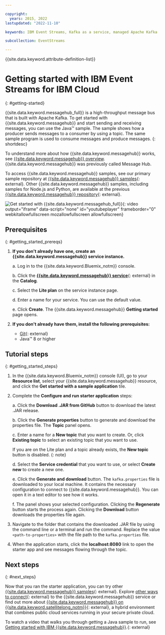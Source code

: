 ```yaml
---

copyright:
  years: 2015, 2022
lastupdated: "2022-11-10"

keywords: IBM Event Streams, Kafka as a service, managed Apache Kafka

subcollection: EventStreams

---
```


{{site.data.keyword.attribute-definition-list}}

# Getting started with IBM Event Streams for IBM Cloud
{: #getting-started}

{{site.data.keyword.messagehub_full}} is a high-throughput message bus that is built with Apache Kafka. To get started with {{site.data.keyword.messagehub}} and start sending and receiving messages, you can use the Java™ sample. The sample shows how a producer sends messages to a consumer by using a topic. The same sample program is used to consume messages and produce messages.
{: shortdesc}

To understand more about how {{site.data.keyword.messagehub}} works, see [{{site.data.keyword.messagehub}} overview](/docs/EventStreams?topic=EventStreams-about). {{site.data.keyword.messagehub}} was previously called Message Hub.

To access {{site.data.keyword.messagehub}} samples, see our primary sample repository at [{{site.data.keyword.messagehub}} samples](https://github.com/IBM/eventstreams-samples){: external}.  Other {{site.data.keyword.messagehub}} samples, including samples for Node.js and Python, are available at the previous [{{site.data.keyword.messagehub}} repository](https://github.com/ibm-messaging/event-streams-samples){: external}.

![Get started with {{site.data.keyword.messagehub_full}}](https://video.ibm.com/embed/channel/23952663/video/event-streams-intro){: video output="iframe" data-script="none" id="youtubeplayer" frameborder="0" webkitallowfullscreen mozallowfullscreen allowfullscreen}

## Prerequisites
{: #getting_started_prereqs}

1. **If you don't already have one, create an {{site.data.keyword.messagehub}} service instance.**

   a. Log in to the {{site.data.keyword.Bluemix_notm}} console.
  
   b. Click the [**{{site.data.keyword.messagehub}} service**](https://cloud.ibm.com/catalog/event-streams){: external} in the **Catalog**.
  
   c. Select the **Lite plan** on the service instance page.
  
   d. Enter a name for your service. You can use the default value.
  
   e. Click **Create**. The {{site.data.keyword.messagehub}} **Getting started** page opens. 

2. **If you don't already have them, install the following prerequisites:**
	
	- [Git](https://git-scm.com/){: external}
	- Java™  8 or higher 

## Tutorial steps
{: #getting_started_steps}

1. In the {{site.data.keyword.Bluemix_notm}} console (UI), go to your **Resource list**, select your {{site.data.keyword.messagehub}} resource, and click the **Get started with a sample application** tile.

2. Complete the **Configure and run starter application** steps:

     a. Click the **Download .JAR from GitHub** button to download the latest .JAR release. 
     
     b. Click the **Generate properties** button to generate and download the properties file. The **Topic** panel opens.
     
     c. Enter a name for a **New topic** that you want to create. Or, click **Existing topic** to select an existing topic that you want to use. 
     
     If you are on the Lite plan and a topic already exists, the **New topic** button is disabled. {: note}
     
     d. Select the **Service credential** that you want to use, or select **Create new** to create a new one. 
     
     e. Click the **Generate and download** button. The `kafka.properties` file is downloaded to your local machine. It contains the necessary configuration to connect to {{site.data.keyword.messagehub}}. You can open it in a text editor to see how it works.
     
     f. The panel shows your selected configuration. Clicking the **Regenerate** button starts the process again. Clicking the **Download** button downloads the properties file again.
     
3. Navigate to the folder that contains the downloaded .JAR file by using the command line or a terminal and run the command. Replace the value `<path-to-properties>` with the file path to the `kafka.properties` file.

4. When the application starts, click the **localhost:8080** link to open the starter app and see messages flowing through the topic.

## Next steps
{: #next_steps}

Now that you ran the starter application, you can try other [{{site.data.keyword.messagehub}} samples](https://github.com/ibm-messaging/event-streams-samples){: external}. Explore [other ways to connect](/docs/EventStreams?topic=EventStreams-kafka_connect){: external} to the {{site.data.keyword.messagehub}} service or find out more about 
[{{site.data.keyword.messagehub}} on {{site.data.keyword.satellitelong_notm}}](/docs/EventStreams?topic=EventStreams-satellite_about){: external}, a hybrid environment that combines public cloud services running in your secure private cloud.

To watch a video that walks you through getting a Java sample to run, see [Getting started with IBM {{site.data.keyword.messagehub}}](https://www.youtube.com/watch?v=XyNy7TcfJOc).{: external}
